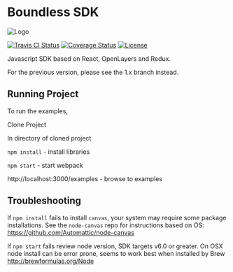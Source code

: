# Boundless SDK
![Logo](http://boundlessgeo.github.io/sdk/book/styles/boundless_sdk_horiz.svg)

[![Travis CI Status](https://secure.travis-ci.org/boundlessgeo/sdk.svg)](http://travis-ci.org/#!/boundlessgeo/sdk)
[![Coverage Status](https://coveralls.io/repos/github/boundlessgeo/sdk/badge.svg?branch=master)](https://coveralls.io/github/boundlessgeo/sdk?branch=master)
[![License](https://img.shields.io/badge/License-Apache%202.0-blue.svg)](https://opensource.org/licenses/Apache-2.0)

Javascript SDK based on React, OpenLayers and Redux.

For the previous version, please see the 1.x branch instead.

## Running Project
To run the examples, 

Clone Project

In directory of cloned project

`npm install` - install libraries

`npm start` - start webpack

http://localhost:3000/examples - browse to examples

## Troubleshooting

If `npm install` fails to install `canvas`, your system may require some package installations. See the `node-canvas` repo for instructions based on OS: https://github.com/Automattic/node-canvas

If `npm start` fails review node version, SDK targets v6.0 or greater.  On OSX node install can be error prone, seems to work best when installed by Brew http://brewformulas.org/Node
